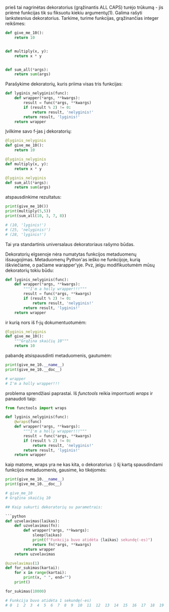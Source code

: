 prieš tai nagrinėtas dekoratorius (grąžinantis ALL CAPS) turėjo trūkumą - 
jis priėmė funkcijas tik su fiksuotu kiekiu argumentų(1). Galima rašyti lankstesnius dekoratorius.
Tarkime, turime funkcijas, grąžinančias integer reikšmes:

```python
def give_me_10():
    return 10


def multiply(x, y):
    return x * y


def sum_all(*args):
    return sum(args)
``` 

Parašykime dekoratorių, kuris priima visas tris funkcijas:

```python
def lyginis_nelyginis(func):
    def wrapper(*args, **kwargs):
        result = func(*args, **kwargs)
        if (result % 2) != 0:
            return result, 'nelyginis!'
        return result, 'lyginis!'
    return wrapper
```

Įvilkime savo f-jas į dekoratorių:

```python
@lyginis_nelyginis
def give_me_10():
    return 10

@lyginis_nelyginis
def multiply(x, y):
    return x * y

@lyginis_nelyginis
def sum_all(*args):
    return sum(args)
```
atspausdinkime rezultatus:
```python
print(give_me_10())
print(multiply(5,5))
print(sum_all(10, 3, 7, 8))

# (10, 'lyginis!')
# (25, 'nelyginis!')
# (28, 'lyginis!')
```

Tai yra standartinis universalaus dekoratoriaus rašymo būdas.

Dekoratorių elgsenoje nėra numatytas funkcijos metaduomenų išsaugojimas. Metaduomenų Python'as 
ieško ne funkcijoje, kurią iškviečiame, o pačiame warapper'yje. Pvz, jeigu modifikuotumėm mūsų 
dekoratorių tokiu būdu:

```python
def lyginis_nelyginis(func):
    def wrapper(*args, **kwargs):
        """I'm a holly wrapper!!!"""
        result = func(*args, **kwargs)
        if (result % 2) != 0:
            return result, 'nelyginis!'
        return result, 'lyginis!'
    return wrapper
```

ir kurią nors iš f-jų dokumentuotumėm:

```python
@lyginis_nelyginis
def give_me_10():
    """Grąžina skaičių 10"""
    return 10
```

pabandę atsispausdinti metaduomenis, gautumėm:

```python
print(give_me_10.__name__)
print(give_me_10.__doc__)

# wrapper
# I'm a holly wrapper!!!
```

problema sprendžiasi paprastai. Iš *functools* reikia imporrtuoti *wraps* 
ir panaudoti taip:

```python
from functools import wraps

def lyginis_nelyginis(func):
    @wraps(func)
    def wrapper(*args, **kwargs):
        """I'm a holly wrapper!!!"""
        result = func(*args, **kwargs)
        if (result % 2) != 0:
            return result, 'nelyginis!'
        return result, 'lyginis!'
    return wrapper
```
kaip matome, wraps yra ne kas kita, o dekoratorius :)
šį kartą spausdindami funkcijos metaduomenis, gausime, ko tikėjomės:

```python
print(give_me_10.__name__)
print(give_me_10.__doc__)

# give_me_10
# Grąžina skaičių 10

## Kaip sukurti dekoratorių su parametrais:

```python
def uzvelavimas(laikas):
    def uzvelavimas(fn):
        def wrapper(*args, **kwargs):
            sleep(laikas)
            print(f"Funkcija buvo atidėta {laikas} sekundę(-es)")
            return fn(*args, **kwargs)
        return wrapper
    return uzvelavimas

@uzvelavimas(1)
def for_sukimas(kartai):
    for x in range(kartai):
        print(x, " ", end="")
    print()

for_sukimas(10000)

# Funkcija buvo atidėta 1 sekundę(-es)
# 0  1  2  3  4  5  6  7  8  9  10  11  12  13  14  15  16  17  18  19  20  21  22  23  24  25  26  27  28  29  30  31  32  33  34  35  36  37  38  39  40  41  42  43  44  45  46  47  48  49  50  51  52  53  54  55  56  57  58  59  60  61  62  63  64  65  66  67  68  69  70  71  72  73  74  75  76  77  78  79  80  81  82  83  84  85  86  87  88  89  90  91  92  93  94  95  96  97  98  99  
```